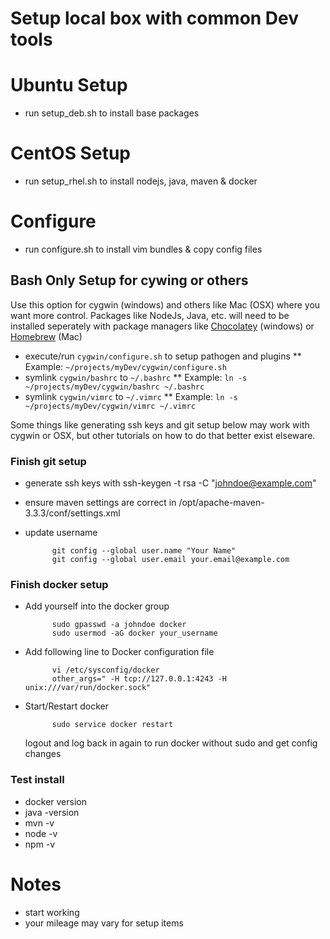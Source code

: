 # Setup local box with common Dev tools

# Ubuntu Setup

* run setup_deb.sh to install base packages

# CentOS Setup

* run setup_rhel.sh to install nodejs, java, maven & docker

# Configure
* run configure.sh to install vim bundles & copy config files

## Bash Only Setup for cywing or others
Use this option for cygwin (windows) and others like Mac (OSX) where you want more control. Packages like NodeJs, Java,
    etc. will need to be installed seperately with package managers like
    [Chocolatey](https://chocolatey.org/install) (windows) or [Homebrew](https://brew.sh/) (Mac)

* execute/run `cygwin/configure.sh` to setup pathogen and plugins
** Example: `~/projects/myDev/cygwin/configure.sh`
* symlink `cygwin/bashrc` to `~/.bashrc`
** Example: `ln -s ~/projects/myDev/cygwin/bashrc ~/.bashrc`
* symlink `cygwin/vimrc` to `~/.vimrc`
** Example: `ln -s ~/projects/myDev/cygwin/vimrc ~/.vimrc`

Some things like generating ssh keys and git setup below may work with cygwin
or OSX, but other tutorials on how to do that better exist elseware.


### Finish git setup

* generate ssh keys with ssh-keygen -t rsa -C "johndoe@example.com"
* ensure maven settings are correct in /opt/apache-maven-3.3.3/conf/settings.xml
* update username

			git config --global user.name "Your Name"
			git config --global user.email your.email@example.com

### Finish docker setup
* Add yourself into the docker group

			sudo gpasswd -a johndoe docker
			sudo usermod -aG docker your_username

* Add following line to Docker configuration file

			vi /etc/sysconfig/docker
			other_args=" -H tcp://127.0.0.1:4243 -H unix:///var/run/docker.sock"

* Start/Restart docker

			sudo service docker restart

	logout and log back in again to run docker without sudo and get config
	changes

### Test install
* docker version
* java -version
* mvn -v
* node -v
* npm -v

# Notes

* start working
* your mileage may vary for setup items
